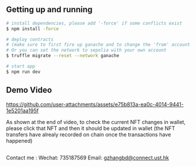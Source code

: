 ## Getting up and running

```bash
# install dependencies, please add '-force' if some conflicts exist 
$ npm install -force

# deploy contracts
# (make sure to first fire up ganache and to change the 'from' account in 'truffle.js').
# Or you can set the network to sepolia with your own account
$ truffle migrate --reset --network ganache

# start app
$ npm run dev
```

## Demo Video


https://github.com/user-attachments/assets/e75b813a-ea0c-4014-9441-1e5201aa195f

As shown at the end of video, to check the current NFT changes in wallet, please click that NFT and then it should be updated in wallet (the NFT transfers have alrealy recorded on chain once the transactions have happened)  

##
Contact me : Wechat: 735187569
             Email: gzhangbd@connect.ust.hk

